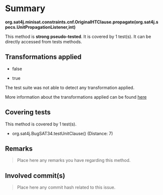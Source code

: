 # Summary
**org.sat4j.minisat.constraints.cnf.OriginalHTClause.propagate(org.sat4j.specs.UnitPropagationListener,int)**

This method is **strong pseudo-tested**.
It is covered by 1 test(s). It can be directly accessed from tests methods.


## Transformations applied

- false

- true


The test suite was not able to detect any transformation applied.

More information about the transformations applied can be found [here](https://github.com/STAMP-project/pitest-descartes)

## Covering tests
This method is covered by 1 test(s).
* org.sat4j.BugSAT34.testUnitClause() (Distance: 7)


## Remarks
> Place here any remarks you have regarding this method.

## Involved commit(s)

> Place here any commit hash related to this issue.
